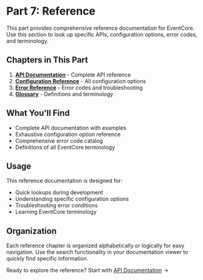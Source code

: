# Part 7: Reference

This part provides comprehensive reference documentation for EventCore. Use this section to look up specific APIs, configuration options, error codes, and terminology.

## Chapters in This Part

1. **[API Documentation](./01-api-documentation.md)** - Complete API reference
2. **[Configuration Reference](./02-configuration-reference.md)** - All configuration options
3. **[Error Reference](./03-error-reference.md)** - Error codes and troubleshooting
4. **[Glossary](./04-glossary.md)** - Definitions and terminology

## What You'll Find

- Complete API documentation with examples
- Exhaustive configuration option reference
- Comprehensive error code catalog
- Definitions of all EventCore terminology

## Usage

This reference documentation is designed for:

- Quick lookups during development
- Understanding specific configuration options
- Troubleshooting error conditions
- Learning EventCore terminology

## Organization

Each reference chapter is organized alphabetically or logically for easy navigation. Use the search functionality in your documentation viewer to quickly find specific information.

Ready to explore the reference? Start with [API Documentation](./01-api-documentation.md) →
